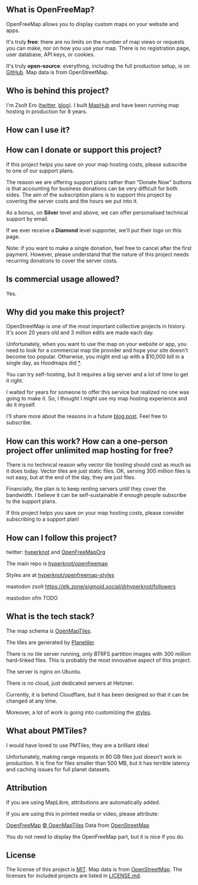 ## What is OpenFreeMap?

OpenFreeMap allows you to display custom maps on your website and apps.

It's truly **free**: there are no limits on the number of map views or requests you can make, nor on how you use your map. There is no registration page, user database, API keys, or cookies.

It's truly **open-source**: everything, including the full production setup, is on [GitHub](https://github.com/hyperknot/openfreemap). Map data is from OpenStreetMap.

## Who is behind this project?

I'm Zsolt Ero ([twitter](https://twitter.com/hyperknot), [blog](https://blog.hyperknot.com/)). I built [MapHub](https://maphub.net/) and have been running map hosting in production for 8 years.

## How can I use it?

<!--map_docs-->

## How can I donate or support this project?

If this project helps you save on your map hosting costs, please subscribe to one of our support plans.

<!--support plan-->

The reason we are offering support plans rather than "Donate Now" buttons is that accounting for business donations can be very difficult for both sides. The aim of the subscription plans is to support this project by covering the server costs and the hours we put into it.

As a bonus, on **Silver** level and above, we can offer personalised technical support by email.

If we ever receive a **Diamond** level supporter, we'll put their logo on this page.

Note: if you want to make a single donation, feel free to cancel after the first payment. However, please understand that the nature of this project needs recurring donations to cover the server costs.

## Is commercial usage allowed?

Yes.

## Why did you make this project?

OpenStreetMap is one of the most important collective projects in history. It's soon 20 years old and 3 million edits are made each day.

Unfortunately, when you want to use the map on your website or app, you need to look for a commercial map tile provider and hope your site doesn't become too popular. Otherwise, you might end up with a $10,000 bill in a single day, as Hoodmaps did [\*](https://twitter.com/levelsio/status/1730659933232730443).

You can try self-hosting, but it requires a big server and a lot of time to get it right.

I waited for years for someone to offer this service but realized no one was going to make it. So, I thought I might use my map hosting experience and do it myself.

I'll share more about the reasons in a future [blog post](https://blog.hyperknot.com/). Feel free to subscribe.

## How can this work? How can a one-person project offer unlimited map hosting for free?

There is no technical reason why vector tile hosting should cost as much as it does today. Vector tiles are just static files. OK, serving 300 million files is not easy, but at the end of the day, they are just files.

Financially, the plan is to keep renting servers until they cover the bandwidth. I believe it can be self-sustainable if enough people subscribe to the support plans.

If this project helps you save on your map hosting costs, please consider subscribing to a support plan!

## How can I follow this project?

twitter: [hyperknot](https://twitter.com/hyperknot) and [OpenFreeMapOrg](https://twitter.com/OpenFreeMapOrg)

The main repo is [hyperknot/openfreemap](https://github.com/hyperknot/openfreemap)

Styles are at [hyperknot/openfreemap-styles](https://github.com/hyperknot/openfreemap-styles)

mastodon zsolt https://elk.zone/sigmoid.social/@hyperknot/followers

mastodon ofm TODO

## What is the tech stack?

The map schema is [OpenMapTiles](https://github.com/openmaptiles/openmaptiles).

The tiles are generated by [Planetiler](https://github.com/onthegomap/planetiler).

There is no tile server running, only BTRFS partition images with 300 million hard-linked files. This is probably the most innovative aspect of this project.

The server is nginx on Ubuntu.

There is no cloud, just dedicated servers at Hetzner.

Currently, it is behind Cloudflare, but it has been designed so that it can be changed at any time.

Moreover, a lot of work is going into customizing the [styles](https://github.com/hyperknot/openfreemap-styles).

## What about PMTiles?

I would have loved to use PMTiles; they are a brilliant idea!

Unfortunately, making range requests in 80 GB files just doesn't work in production. It is fine for files smaller than 500 MB, but it has terrible latency and caching issues for full planet datasets.

## Attribution

If you are using MapLibre, attributions are automatically added.

If you are using this in printed media or video, please attribute:

<a href="https://openfreemap.org/" target="_blank">OpenFreeMap</a> <a href="https://www.openmaptiles.org/" target="_blank">&copy; OpenMapTiles</a> Data from <a href="https://www.openstreetmap.org/copyright" target="_blank">OpenStreetMap</a>

You do not need to display the OpenFreeMap part, but it is nice if you do.

## License

The license of this project is [MIT](https://www.tldrlegal.com/license/mit-license). Map data is from [OpenStreetMap](https://www.openstreetmap.org/copyright). The licenses for included projects are listed in [LICENSE.md](https://github.com/hyperknot/openfreemap/blob/main/LICENSE.md).
